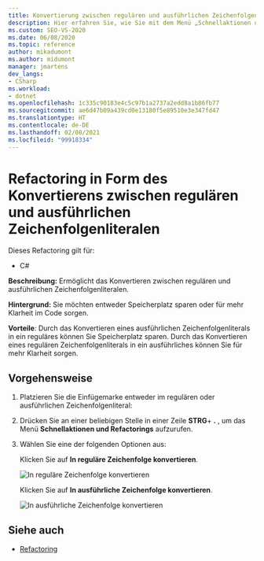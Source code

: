 ```yaml
---
title: Konvertierung zwischen regulären und ausführlichen Zeichenfolgenliteralen
description: Hier erfahren Sie, wie Sie mit dem Menü „Schnellaktionen und Refactorings…“ eine reguläre Zeichenfolge in eine ausführliche Zeichenfolge und umgekehrt konvertieren.
ms.custom: SEO-VS-2020
ms.date: 06/08/2020
ms.topic: reference
author: mikadumont
ms.author: midumont
manager: jmartens
dev_langs:
- CSharp
ms.workload:
- dotnet
ms.openlocfilehash: 1c335c90183e4c5c97b1a2737a2edd8a1b86fb77
ms.sourcegitcommit: ae6d47b09a439cd0e13180f5e89510e3e347fd47
ms.translationtype: HT
ms.contentlocale: de-DE
ms.lasthandoff: 02/08/2021
ms.locfileid: "99918334"
---
```

# <a name="convert-between-regular-string-and-verbatim-string-literals-refactoring"></a>Refactoring in Form des Konvertierens zwischen regulären und ausführlichen Zeichenfolgenliteralen

Dieses Refactoring gilt für:

- C#

**Beschreibung:** Ermöglicht das Konvertieren zwischen regulären und ausführlichen Zeichenfolgenliteralen.

**Hintergrund:** Sie möchten entweder Speicherplatz sparen oder für mehr Klarheit im Code sorgen.

**Vorteile**: Durch das Konvertieren eines ausführlichen Zeichenfolgenliterals in ein reguläres können Sie Speicherplatz sparen. Durch das Konvertieren eines regulären Zeichenfolgenliterals in ein ausführliches können Sie für mehr Klarheit sorgen.

## <a name="how-to"></a>Vorgehensweise

1. Platzieren Sie die Einfügemarke entweder im regulären oder ausführlichen Zeichenfolgenliteral:

2. Drücken Sie an einer beliebigen Stelle in einer Zeile **STRG**+ **.** , um das Menü **Schnellaktionen und Refactorings** aufzurufen.

3. Wählen Sie eine der folgenden Optionen aus:

    Klicken Sie auf **In reguläre Zeichenfolge konvertieren**.

    ![In reguläre Zeichenfolge konvertieren](media/convert-to-regular-string.png)

    Klicken Sie auf **In ausführliche Zeichenfolge konvertieren**.

    ![In ausführliche Zeichenfolge konvertieren](media/convert-to-verbatim-string.png)

## <a name="see-also"></a>Siehe auch

- [Refactoring](../refactoring-in-visual-studio.md)